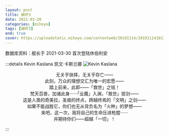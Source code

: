 ```yaml
---
layout: post
title: 崩坏3
date: 2021-03-20
categories: [mihoyo]
tags: [崩坏3]
end: true
cover: https://uploadstatic.mihoyo.com/contentweb/20191114/2019111410133010929.jpg?x-oss-process=image/resize,s_700
---
```


数据库资料：舰长于 2021-03-30 首次登陆休伯利安

<!-- more -->

:::details Kevin Kaslana  凯文·卡斯兰娜
![Kevin Kaslana](https://upload-bbs.miyoushe.com/upload/2023/02/21/73565430/81064aa6f2a41aa8ccfff738cc566661_377107797167084010.png?x-oss-process=image//resize,s_600/quality,q_80/auto-orient,0/interlace,1/format,png)
<p style="text-align:center">
无关乎抉择，无关乎存亡——<br>
此刻，万众的理想交汇为唯一的宏愿——<br>
踏上前来，此即——「救世」之铭！<br>
梵天百兽，加诸此身······「业魔」入渊，「救世」拔剑——<br> 
这是人类的奇美拉，圣痕的终点，跨越终焉的「文明」之剑——<br>
如果不能战胜它，你们也无从背负名为「火种」的梦想——<br>
来吧，这一次，我将自己的生命压进枪膛······<br>
并期待你们——超越「一切」！</p>
:::
